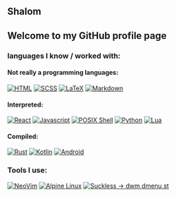 ## Shalom
Welcome to my GitHub profile page
---

### languages I know / worked with:

#### Not really a programming languages:
[![HTML](https://img.shields.io/badge/html-E34F26?style=for-the-badge&logo=html5&logoColor=white)](https://en.wikipedia.org/wiki/HTML)
[![SCSS](https://img.shields.io/badge/sass-CC6699?style=for-the-badge&logo=sass&logoColor=white)](https://sass-lang.org)
[![LaTeX](https://img.shields.io/badge/latex-008080?style=for-the-badge&logo=latex&logoColor=white)](https://www.latex-project.org)
[![Markdown](https://img.shields.io/badge/markdown-000?style=for-the-badge&logo=markdown&logoColor=white)](https://en.wikipedia.org/wiki/Markdown)

#### Interpreted:
[![React](https://img.shields.io/badge/ReactJS-61DAFB?style=for-the-badge&logo=react&logoColor=black)](https://reactjs.org)
[![Javascript](https://img.shields.io/badge/JavaScript-F7DF1E?style=for-the-badge&logo=javascript&logoColor=black)](https://en.wikipedia.org/wiki/JavaScript)
[![POSIX Shell](https://img.shields.io/badge/POSIX%20shell-FCC624?style=for-the-badge&logo=Linux&logoColor=333)](https://en.wikipedia.org/wiki/POSIX)
[![Python](https://img.shields.io/badge/Python-3776AB?style=for-the-badge&logo=Python&logoColor=white)](https://python.org)
[![Lua](https://img.shields.io/badge/lua-2C2D72?style=for-the-badge&logo=lua&logoColor=white)](https://lua.org)

#### Compiled:
[![Rust](https://img.shields.io/badge/rust-F55B23?style=for-the-badge&logo=rust&logoColor=white)](https://rust-lang.org)
[![Kotlin](https://img.shields.io/badge/kotlin-7F52FF?style=for-the-badge&logo=kotlin&logoColor=white)](https://kotlinlang.org)
[![Android](https://img.shields.io/badge/android-3DDC84?style=for-the-badge&logo=android&logoColor=white)](https://www.android.com)

### Tools I use:
[![NeoVim](https://img.shields.io/badge/neovim-57A143?style=for-the-badge&logo=neovim&logoColor=white)](https://neovim.io)
[![Alpine Linux](https://img.shields.io/badge/Alpine-0D597F?style=for-the-badge&logo=Alpine%20linux&logoColor=white)](https://alpinelinux.org)
[![Suckless -> dwm,dmenu,st](https://img.shields.io/badge/Suckless-1177AA?style=for-the-badge&logo=suckless&logoColor=white)](https://suckless.org)
